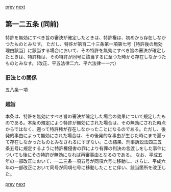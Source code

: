 [prev](/specific\markdowns\特許法\183_Mp-Ch_6-At_124.md)
[next](/specific\markdowns\特許法\185_Mp-Ch_6-At_125_2.md)
## 第一二五条 (同前)
特許を無効にすべき旨の審決が確定したときは、特許権は、初めから存在しなかつたものとみなす。
ただし、特許が第百二十三条第一項第七号［特許後の無効理由該当］に該当する場合において、その特許を無効にすべき旨の審決が確定したときは、特許権は、その特許が同号に該当するに至つた時から存在しなかつたものとみなす。（改正、平五法律二六、平六法律一一六）

### 旧法との関係
五八条一項

### 趣旨
本条は、特許を無効にすべき旨の審決が確定した場合の効果について規定したものである。本条の規定により特許が無効にされた場合は、その無効にされた時点からではなく、遡って特許権が存在しなかったことになるのである。ただし、後発的事由によって無効にされた場合は、その後発的な事由が生じた時にまで遡って存在しなかったものとみなされるにすぎない。この結果、刑事訴訟法四三五条五号に規定するように特許権侵害の罪により有罪の判決の言渡しをした事件についても後にその特許が無効になれば再審事由となるのである。
なお、平成五年の一部改正において、一二三条一項五号が同項六号に移動し、さらに、平成六年の一部改正において同号が同項七号に移動したことに伴い、該当箇所を改正した。

[prev](/specific\markdowns\特許法\183_Mp-Ch_6-At_124.md)
[next](/specific\markdowns\特許法\185_Mp-Ch_6-At_125_2.md)